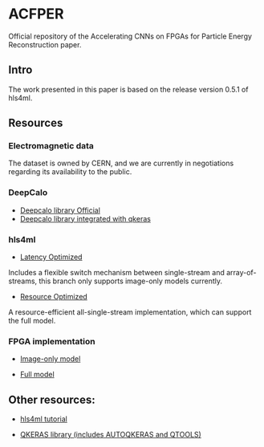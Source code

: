 # ACFPER
Official repository of the Accelerating CNNs on FPGAs for Particle Energy Reconstruction paper.

## Intro
The work presented in this paper is based on the release version 0.5.1 of hls4ml.

## Resources
### Electromagnetic data
The dataset is owned by CERN, and we are currently in negotiations regarding its availability to the public.

### DeepCalo
- [Deepcalo library Official](https://gitlab.com/ffaye/deepcalo)
- [Deepcalo library integrated with qkeras](https://gitlab.com/kugelblitz.ee05/deepcalo-with-hls-4-ml)

### hls4ml
- [Latency Optimized](https://github.com/YanLunHuang/hls4ml/tree/Array_Single_AutoConvert_22_9_16)

Includes a flexible switch mechanism between single-stream and array-of-streams, this branch only supports image-only models currently.

- [Resource Optimized](https://github.com/ChiRuiChen/hls4ml/tree/Single-stream)

A resource-efficient all-single-stream implementation, which can support the full model.

### FPGA implementation
- [Image-only model](https://github.com/YanLunHuang/alveo_u50_image_only_model/tree/2023_1_15_five_set_array)

- [Full model](https://github.com/YanLunHuang/alveo_u50_full_model/tree/2023_2_3_five_set_array)

## Other resources:
- [hls4ml tutorial](https://github.com/fastmachinelearning/hls4ml-tutorial )

- [QKERAS library (includes AUTOQKERAS and QTOOLS)](https://github.com/google/qkeras.)
